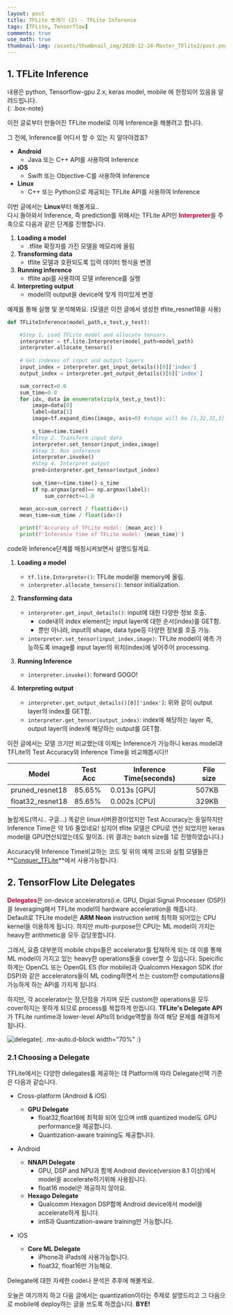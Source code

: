 ```yaml
---
layout: post
title: TFLite 뽀개기 (2) - TFLite Inference
tags: [TFLite, Tensorflow]
comments: true
use_math: true
thumbnail-img: /assets/thumbnail_img/2020-12-24-Master_TFlite2/post.png
---
```


## 1. TFLite Inference  
내용은 python, Tensorflow-gpu 2.x, keras model, mobile 에 한정되어 있음을 알려드립니다.  
{: .box-note}

이전 글로부터 만들어진 TFLite model로 이제 Inference을 해볼려고 합니다.  

그 전에, Inference를 어디서 할 수 있는 지 알아야겠죠?

- **Android**
    - Java 또는 C++ API를 사용하여 Inference
- **iOS**
    - Swift 또는 Objective-C를 사용하여 Inference
- **Linux**
    - C++ 또는 Python으로 제공되는 TFLite API를 사용하여 Inference

이번 글에서는 **Linux**부터 해볼게요..  
다시 돌아와서 Inference, 즉 prediction를 위해서는 TFLite API인 <span style="color:#C70039">**Interpreter**</span>을 주축으로 다음과 같은 단계를 진행합니다.

1. **Loading a model**
    - .tflite 확장자를 가진 모델을 메모리에 올림
2. **Transforming data**
    - tflite 모델과 호환되도록 입력 데이터 형식을 변경
3. **Running inference**
    - tflite api를 사용하여 모델 inference를 실행
4. **Interpreting output**
    - model의 output을 device에 맞게 의미있게 변경


예제를 통해 실행 및 분석해봐요.
(모델은 이전 글에서 생성한 tflite_resnet18을 사용)

```python
def TFLiteInference(model_path,x_test,y_test):

    #Step 1. Load TFLite model and allocate tensors.
    interpreter = tf.lite.Interpreter(model_path=model_path)
    interpreter.allocate_tensors()
    
    # Get indexes of input and output layers
    input_index = interpreter.get_input_details()[0]['index']
    output_index = interpreter.get_output_details()[0]['index']

    sum_correct=0.0
    sum_time=0.0
    for idx, data in enumerate(zip(x_test,y_test)):
        image=data[0]
        label=data[1]
        image=tf.expand_dims(image, axis=0) #shape will be [1,32,32,3]
        
        s_time=time.time()
        #Step 2. Transform input data
        interpreter.set_tensor(input_index,image)
        #Step 3. Run inference
        interpreter.invoke()
        #Step 4. Interpret output
        pred=interpreter.get_tensor(output_index)
        
        sum_time+=time.time()-s_time
        if np.argmax(pred)== np.argmax(label):
            sum_correct+=1.0
    
    mean_acc=sum_correct / float(idx+1)
    mean_time=sum_time / float(idx+1)

    print(f'Accuracy of TFLite model: {mean_acc}')
    print(f'Inference time of TFLite model: {mean_time}')

```

code와 Inference단계를 매칭시켜보면서 설명드릴게요.

1. **Loading a model**
    -  ```tf.lite.Interpreter()```: TFLite model을 memory에 올림.
    -  ```interpreter.allocate_tensors()```: tensor initialization.

2. **Transforming data**
    - ```interpreter.get_input_details()```: input에 대한 다양한 정보 호출.
        - code내의 *index* element는 input layer에 대한 순서(index)를 GET함.
        - 뿐만 아니라, input의 shape, data type등 다양한 정보를 호출 가능.
    - ```interpreter.set_tensor(input_index,image)```: TFLite model이 예측 가능하도록 image를 input layer의 위치(index)에 넣어주어 processing.

3. **Running Inference**
    - ```interpreter.invoke()```: forward GOGO!

4. **Interpreting output**
    - ```interpreter.get_output_details()[0]['index']```: 위와 같이 output layer의 index를 GET함.
    - ```interpreter.get_tensor(output_index)```: index에 해당하는 layer 즉, output layer의 index에 해당하는 output를 GET함.



이전 글에서는 모델 크기만 비교했는데 이제는 Inference가 가능하니 keras model과 TFLite의 Test Accuracy와 Inference Time을 비교해봅시다!!

|Model|Test Acc|Inference Time(seconds)|File size|
|-----|--------|-----------------------|---------|
|pruned_resnet18|85.65%|0.013s [GPU]|507KB|
|float32_resnet18|85.65%|0.002s [CPU]|329KB|

놀랍게도(역시.. 구글...) 똑같은 linux서버환경이었지만 Test Accuracy는 동일하지만 Inference Time은 약 1/6 줄었네요! 심지어 tflite 모델은 CPU로 연산 되었지만 keras model을 GPU연산되었는데도 말이죠.
(위 결과는 batch size를 1로 진행하였습니다.)

Accuracy와 Inference Time비교하는 코드 및 위의 예제 코드와 실험 모델들은 **[Conquer_TFLite](https://github.com/da2so/Conquer_TFLite/)**에서 사용가능합니다.


## 2. TensorFlow Lite Delegates

<span style="color:#C70039">**Delegates**</span>은 on-device accelerators(i.e. GPU, Digial Signal Processer (DSP))을 leveraging해서 TFLite model의 hardware acceleration을 해줍니다.  
Default로 TFLite model은 **ARM Neon** instruction set에 최적화 되어있는 CPU kernel을 이용하게 됩니다. 하지만 multi-purpose인 CPU는 ML model이 가지는 heavy한 arithmetic을 모두 감당못합니다. 

그래서, 요즘 대부분의 mobile chips들은 accelerator를 탑재하게 되는 데 이를 통해 ML model이 가지고 있는 heavy한 operations들을 cover할 수 있습니다. Speicific하게는 OpenCL 또는 OpenGL ES (for mobile)과 Qualcomm Hexagon SDK (for DSP)와 같은 accelerators들이 ML coding하면서 쓰는 custom한 computations을 가능하게 하는 API를 가지게 됩니다.

하지만, 각 accelerator는 장,단점을 가지며 모든 custom한 operations을 모두 cover하지는 못하게 되므로 process를 복잡하게 만듭니다. **TFLite's Delegate API**가 TFLite runtime과 lower-level APIs의 bridge역할을 하여 해당 문제를 해결하게 됩니다.  

![delegate](https://da2so.github.io/assets/post_img/2020-12-24-Master_TFlite2/1.png){: .mx-auto.d-block width="70%" :}

### 2.1 Choosing a Delegate

TFLite에서는 다양한 delegates를 제공하는 데 Platform에 따라 Delegate선택 기준은 다음과 같습니다.


- Cross-platform (Android & iOS)
    - <span style="color:##2E86C1">**GPU Delegate**</span>
        - float32,float16에 최적화 되어 있으며 int8 quantized model도 GPU performance을 제공합니다.
        - Quantization-aware training도 제공합니다.
- Android
    - <span style="color:##2E86C1">**NNAPI Delegate**</span>
        - GPU, DSP and NPU과 함께 Android device(version 8.1 이상)에서 model을 accelerate하기위해 사용됩니다.
        - float16 model은 제공하지 않아요.
    - <span style="color:##2E86C1">**Hexago Delegate**</span>
        - Qualcomm Hexagon DSP함께 Android device에서 model을 accelerate하게 됩니다.
        - int8과 Quantization-aware training만 가능합니다.

- iOS
    - <span style="color:##2E86C1">**Core ML Delegate**</span>
        - iPhone과 iPads에 사용가능합니다.
        - float32, float16만 가능해요.

Delegate에 대한 자세한 code나 분석은 추후에 해볼게요. 

오늘은 여기까지 하고 다음 글에서는 quantization이라는 주제로 설명드리고 그 다음으로 mobile에 deploy하는 글을 쓰도록 하겠습니다.
**BYE!**

